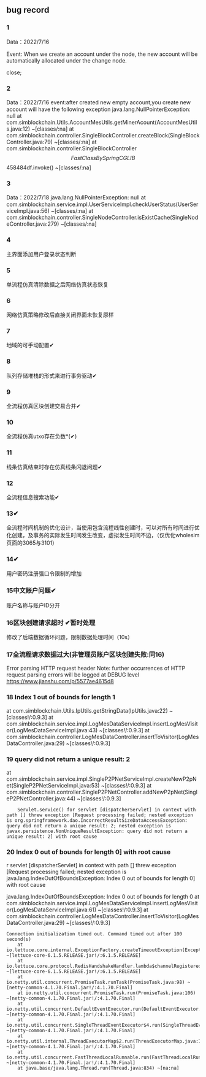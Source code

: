 ## bug record
### 1
Data：2022/7/16

Event: When we create an account under the node, the new account will be automatically allocated under the change node.

close;

### 2 
Data：2022/7/16
event:after created new empty account,you create new account will have the  following exception
    java.lang.NullPointerException: null
	at com.simblockchain.Utils.AccountMesUtils.getMinerAcount(AccountMesUtils.java:12) ~[classes/:na]
	at com.simblockchain.controller.SingleBlockController.createBlock(SingleBlockController.java:79) ~[classes/:na]
	at com.simblockchain.controller.SingleBlockController$$FastClassBySpringCGLIB$$458484df.invoke(<generated>) ~[classes/:na]

### 3
Data：2022/7/18
java.lang.NullPointerException: null
	at com.simblockchain.service.impl.UserServiceImpl.checkUserStatus(UserServiceImpl.java:56) ~[classes/:na]
	at com.simblockchain.controller.SingleNodeController.isExistCache(SingleNodeController.java:279) ~[classes/:na]


### 4
主界面添加用户登录状态判断


### 5
单流程仿真清除数据之后网络仿真状态恢复


### 6
网络仿真策略修改后直接关闭界面未恢复原样


### 7 
地域的可手动配置✔


### 8
队列存储堆栈的形式来进行事务驱动✔

### 9
全流程仿真区块创建交易合并✔

### 10
全流程仿真utxo存在负数*(✔)


### 11
线条仿真结束时存在仿真线条闪退问题✔


### 12
全流程信息搜索功能✔

### 13✔
全流程时间机制的优化设计，当使用包含流程线性创建时，可以对所有时间进行优化创建，及事务的实际发生时间发生改变，虚拟发生时间不边，（仅优化wholesim页面的3065与3101）

### 14✔
用户密码注册强口令限制的增加

### 15中文账户问题✔
账户名称与账户ID分开

### 16区块创建请求超时 ✔暂时处理
修改了后端数据循环问题，限制数据处理时间（10s）

### 17全流程请求数据过大(非管理员账户区块创建失败:同16) 
Error parsing HTTP request header
 Note: further occurrences of HTTP request parsing errors will be logged at DEBUG level
 https://www.jianshu.com/p/5577ae4615d8


### 18 Index 1 out of bounds for length 1
 at com.simblockchain.Utils.IpUtils.getStringData(IpUtils.java:22) ~[classes!/:0.9.3]
        at com.simblockchain.service.impl.LogMesDataServiceImpl.insertLogMesVisitor(LogMesDataServiceImpl.java:43) ~[classes!/:0.9.3]
        at com.simblockchain.controller.LogMesDataController.insertToVisitor(LogMesDataController.java:29) ~[classes!/:0.9.3]

### 19 query did not return a unique result: 2
 at com.simblockchain.service.impl.SingleP2PNetServiceImpl.createNewP2pNet(SingleP2PNetServiceImpl.java:53) ~[classes!/:0.9.3]
        at com.simblockchain.controller.SingleP2PNetController.addNewP2pNet(SingleP2PNetController.java:44) ~[classes!/:0.9.3]



		Servlet.service() for servlet [dispatcherServlet] in context with path [] threw exception [Request processing failed; nested exception is org.springframework.dao.IncorrectResultSizeDataAccessException: query did not return a unique result: 2; nested exception is javax.persistence.NonUniqueResultException: query did not return a unique result: 2] with root cause

### 20 Index 0 out of bounds for length 0] with root cause
r servlet [dispatcherServlet] in context with path [] threw exception [Request processing failed; nested exception is java.lang.IndexOutOfBoundsException: Index 0 out of bounds for length 0] with root cause

java.lang.IndexOutOfBoundsException: Index 0 out of bounds for length 0
        at com.simblockchain.service.impl.LogMesDataServiceImpl.insertLogMesVisitor(LogMesDataServiceImpl.java:61) ~[classes!/:0.9.3]
        at com.simblockchain.controller.LogMesDataController.insertToVisitor(LogMesDataController.java:29) ~[classes!/:0.9.3]
    

    Connection initialization timed out. Command timed out after 100 second(s)
        at io.lettuce.core.internal.ExceptionFactory.createTimeoutException(ExceptionFactory.java:65) ~[lettuce-core-6.1.5.RELEASE.jar!/:6.1.5.RELEASE]
        at io.lettuce.core.protocol.RedisHandshakeHandler.lambda$channelRegistered$0(RedisHandshakeHandler.java:62) ~[lettuce-core-6.1.5.RELEASE.jar!/:6.1.5.RELEASE]
        at io.netty.util.concurrent.PromiseTask.runTask(PromiseTask.java:98) ~[netty-common-4.1.70.Final.jar!/:4.1.70.Final]
        at io.netty.util.concurrent.PromiseTask.run(PromiseTask.java:106) ~[netty-common-4.1.70.Final.jar!/:4.1.70.Final]
        at io.netty.util.concurrent.DefaultEventExecutor.run(DefaultEventExecutor.java:66) ~[netty-common-4.1.70.Final.jar!/:4.1.70.Final]
        at io.netty.util.concurrent.SingleThreadEventExecutor$4.run(SingleThreadEventExecutor.java:986) ~[netty-common-4.1.70.Final.jar!/:4.1.70.Final]
        at io.netty.util.internal.ThreadExecutorMap$2.run(ThreadExecutorMap.java:74) ~[netty-common-4.1.70.Final.jar!/:4.1.70.Final]
        at io.netty.util.concurrent.FastThreadLocalRunnable.run(FastThreadLocalRunnable.java:30) ~[netty-common-4.1.70.Final.jar!/:4.1.70.Final]
        at java.base/java.lang.Thread.run(Thread.java:834) ~[na:na]